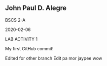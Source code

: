 ## John Paul D. Alegre

BSCS 2-A

2020-02-06

LAB ACTIVITY 1

My first GitHub commit!


Edited for other branch
Edit pa mor jaypee wow 
